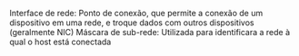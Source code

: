 Interface de rede: Ponto de conexão, que permite a conexão de um dispositivo em uma rede, e troque dados com outros dispositivos (geralmente NIC)
Máscara de sub-rede: Utilizada para identificara a rede à qual o host está conectada